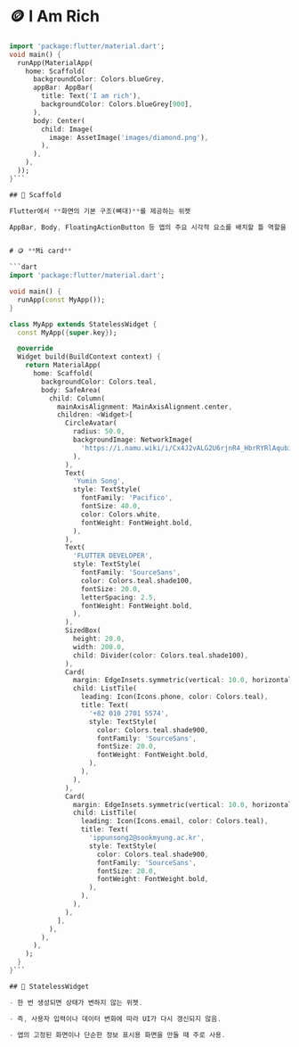 # 🪙 **I Am Rich**

```dart
import 'package:flutter/material.dart';
void main() {
  runApp(MaterialApp(
    home: Scaffold(
      backgroundColor: Colors.blueGrey,
      appBar: AppBar(
        title: Text('I am rich'),
        backgroundColor: Colors.blueGrey[900],
      ),
      body: Center(
        child: Image(
          image: AssetImage('images/diamond.png'),
        ),
      ),
    ),
  ));
}```

## 🧩 Scaffold

Flutter에서 **화면의 기본 구조(뼈대)**를 제공하는 위젯

AppBar, Body, FloatingActionButton 등 앱의 주요 시각적 요소를 배치할 틀 역할을 함.


# 🪙 **Mi card**

```dart
import 'package:flutter/material.dart';

void main() {
  runApp(const MyApp());
}

class MyApp extends StatelessWidget {
  const MyApp({super.key});

  @override
  Widget build(BuildContext context) {
    return MaterialApp(
      home: Scaffold(
        backgroundColor: Colors.teal,
        body: SafeArea(
          child: Column(
            mainAxisAlignment: MainAxisAlignment.center,
            children: <Widget>[
              CircleAvatar(
                radius: 50.0,
                backgroundImage: NetworkImage(
                  'https://i.namu.wiki/i/Cx4J2vALG2U6rjnR4_HbrRYRlAqubiI7xjwP5qieNJEzGG04LUFZ7cxRDWrsxox5LVE3PzLDNYzj8jfx2WGZeg.webp',
                ),
              ),
              Text(
                'Yumin Song',
                style: TextStyle(
                  fontFamily: 'Pacifico',
                  fontSize: 40.0,
                  color: Colors.white,
                  fontWeight: FontWeight.bold,
                ),
              ),
              Text(
                'FLUTTER DEVELOPER',
                style: TextStyle(
                  fontFamily: 'SourceSans',
                  color: Colors.teal.shade100,
                  fontSize: 20.0,
                  letterSpacing: 2.5,
                  fontWeight: FontWeight.bold,
                ),
              ),
              SizedBox(
                height: 20.0,
                width: 200.0,
                child: Divider(color: Colors.teal.shade100),
              ),
              Card(
                margin: EdgeInsets.symmetric(vertical: 10.0, horizontal: 25.0),
                child: ListTile(
                  leading: Icon(Icons.phone, color: Colors.teal),
                  title: Text(
                    '+82 010 2701 5574',
                    style: TextStyle(
                      color: Colors.teal.shade900,
                      fontFamily: 'SourceSans',
                      fontSize: 20.0,
                      fontWeight: FontWeight.bold,
                    ),
                  ),
                ),
              ),
              Card(
                margin: EdgeInsets.symmetric(vertical: 10.0, horizontal: 25.0),
                child: ListTile(
                  leading: Icon(Icons.email, color: Colors.teal),
                  title: Text(
                    'ippunsong2@sookmyung.ac.kr',
                    style: TextStyle(
                      color: Colors.teal.shade900,
                      fontFamily: 'SourceSans',
                      fontSize: 20.0,
                      fontWeight: FontWeight.bold,
                    ),
                  ),
                ),
              ),
            ],
          ),
        ),
      ),
    );
  }
}```

## 🧱 StatelessWidget

- 한 번 생성되면 상태가 변하지 않는 위젯.

- 즉, 사용자 입력이나 데이터 변화에 따라 UI가 다시 갱신되지 않음.

- 앱의 고정된 화면이나 단순한 정보 표시용 화면을 만들 때 주로 사용.